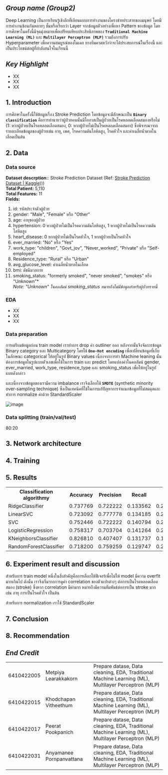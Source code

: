 ## _Group name (Group2)_
Deep Learning เป็นการเรียนรู้เชิงลึกที่เลียนแบบการทำงานของโครงข่ายประสาทของมนุษย์ โดยมีการทำงานซ้อนกันหลายๆ ชั้นหรือเรียกว่า Layer จากข้อมูลตัวอย่างเพื่อหา Pattern ของข้อมูล 
โดยการศึกษาในครั้งนี้มีจุดมุ่งหมายเพื่อเปรียบเทียบประสิทธิภาพของ **`Traditional Machine Learning (ML)`** และ **`Multilayer Perceptron (MLP)`** รวมถึงการปรับ Hyperparameter เพื่อความสมบูรณ์ของโมเดล ทางทีมคาดหวังว่าจะได้ประสบการณ์ในเรื่องนี้ และเป็นประโยชน์ต่อผู้ที่กำลังสนใจในเรียนนี้ 

## _Key Highlight_
- XX
- XX
- XX

## 1. Introduction
การศึกษาในครั้งนี้ใช้ข้อมูลเรื่อง Stroke Prediction โดยข้อมูลจะมีลักษณะเป็น **`Binary classification`** คือการทำนายว่าผู้ป่วยคนนั้นมีโอกาสเป็นผู้ป่วยเป็นโรคหลอดเลือดสมองหรือไม่ (1: หากผู้ป่วยเป็นโรคหลอดเลือดสมอง, 0: หากผู้ป่วยไม่เป็นโรคหลอดเลือดสมอง) ซึ่งพิจารณาจากรายละเอียดข้อมูลของผู้ป่วยเช่น อายุ, เพศ, โรคความดันโลหิตสูง, โรคหัวใจ และค่าเฉลี่ยน้ำตาลในเลือดเป็นต้น

## 2. Data

### Data source
**Dataset descrption:**: Stroke Prediction Dataset (Ref: [Stroke Prediction Dataset | Kaggle](https://www.kaggle.com/datasets/fedesoriano/stroke-prediction-dataset))))<br>
**Total Patient:** 5,110 <br>
**Total Features:** 11 <br>
**Fields:**
1) id: รหัสประจำตัวผู้ป่วย 
2) gender: "Male", "Female" หรือ "Other"  
3) age: อายุของผู้ป่วย  
4) hypertension: 0 หากผู้ป่วยไม่เป็นโรคความดันโลหิตสูง, 1 หากผู้ป่วยไม่เป็นโรคความดันโลหิตสูง  
5) heart_disease: 0 หากผู้ป่วยไม่เป็นโรคหัวใจ, 1 หากผู้ป่วยเป็นโรคหัวใจ
6) ever_married: "No" หรือ "Yes"  
7) work_type: "children", "Govt_jov", "Never_worked", "Private" หรือ "Self-employed"  
8) Residence_type: "Rural" หรือ "Urban"  
9) avg_glucose_level: ค่าเฉลี่ยน้ำตาลในเลือด  
10) bmi: ดัชนีมวลกาย
11) smoking_status: "formerly smoked", "never smoked", "smokes" หรือ "Unknown"*  
*Note: "Unknown" ในคอลัมน์ smoking_status หมายถึงไม่มีข้อมูลสำหรับผู้ป่วยรายนี้* <br>

### EDA
- XX
- XX
- XX

### Data preparation
การเตรียมข้อมูลก่อน train model เราทำการ drop ค่า outliner ออก หลังจากนั้นจึงจัดการข้อมูล Binary category และ Multicategory โดยใช้ **`One-Hot encoding`** เพื่อเปลี่ยนข้อมูลที่เก็บในลักษณะ categorical ให้อยู่ในรูป Binary values เนื่องจากการทำ Machine leaning นั้น ต้องการข้อมูลในรูปแบบตัวเลขเพื่อใช้ในการ train และ predict โดยแปลงค่าในคอลัมน์ gender, ever_married, work_type, residence_type และ smoking_status เพื่อให้อยู่ในรูปแบบดังกล่าว <br>

และเนื่องจากข้อมูลของเรามีความ imbalance เราจึงเลือกใช้ **`SMOTE`** (synthetic minority over-sampling technique) ซึ่งเป็นเทคนิคที่ใช้ในการแก้ปัญหาการจำแนกข้อมูลที่ไม่สมดุลและทำการ normalize ค่าด้วย StandardScaler

![image](https://user-images.githubusercontent.com/101736826/187707794-38780d34-8cc0-4fd0-95de-48e3eda8c46f.png)

### Data splitting (train/val/test) 
80:20

## 3. Network architecture

## 4. Training

## 5. Results
<table>
  <tr>
    <th>Classification algorithmy</th>
    <th>Accuracy</th>
    <th>Precision</th>
    <th>Recall</th>
    <th>F1</th>
  </tr>
  <tr>
    <td>RidgeClassifier</td>
    <td>0.737769</td>
    <td>0.722222</td>
    <td>0.133562</td>
    <td>0.225434</td>
  </tr>
  <tr>
    <td>LinearSVC</td>
    <td>0.723092</td>
    <td>0.777778</td>
    <td>0.134185</td>
    <td>0.228883</td>
  </tr>
  <tr>
    <td>SVC</td>
    <td>0.752446</td>
    <td>0.722222</td>
    <td>0.140794</td>
    <td>0.235650</td>
  </tr>
  <tr>
    <td>LogisticRegression</td>
    <td>0.758317</td>
    <td>0.703704</td>
    <td>0.141264</td>
    <td>0.235294</td>
  </tr>
  <tr>
    <td>KNeighborsClassifier</td>
    <td>0.826810</td>
    <td>0.407407</td>
    <td>0.131737</td>
    <td>0.199095</td>
  </tr>
  <tr>
    <td>RandomForestClassifier</td>
    <td>0.718200</td>
    <td>0.759259</td>
    <td>0.129747</td>
    <td>0.221622</td>
  </tr>
</table>


## 6. Experiment result and discussion
สำหรับการ train model หนึ่งในสิ่งสำคัญคือการเลือกใช้ฟีเจอร์เพื่อไม่ให้ model มีความ overfit มากเกินไป ดังนั้น เราจึงเริ่มจากการดูค่า correlation ของตัวแปรต่างๆ ต่อการเป็นโรคหลอดเลือดสมอง (stroke) ซึ่งหาก correlation มีค่ามาก หมายถึงมีความสัมพันธ์ต่อการเป็น stroke มาก เช่น อายุ การเป็นโรคหัวใจ เป็นต้น <br>

สำหรับการ normalization เราใช้ StandardScaler


## 7. Conclusion

## 8. Recommendation

## _End Credit_
<table>
  <tr>
    <td>6410422005</td>
    <td>Metpiya Learakkakorn</td>
    <td>Prepare datase, Data cleaning, EDA, Traditional Machine Learning (ML), Multilayer Perceptron (MLP)</td>
  </tr>
  <tr>
    <td>6410422015</td>
    <td>Khodchapan Vitheethum</td>
    <td>Prepare datase, Data cleaning, EDA, Traditional Machine Learning (ML), Multilayer Perceptron (MLP)</td>
  </tr>
  <tr>
    <td>6410422017</td>
    <td>Peerat Pookpanich</td>
    <td>Prepare datase, Data cleaning, EDA, Traditional Machine Learning (ML), Multilayer Perceptron (MLP)</td>
  </tr>
  <tr>
    <td>6410422031</td>
    <td>Anyamanee Pornpanvattana</td>
    <td>Prepare datase, Data cleaning, EDA, Traditional Machine Learning (ML), Multilayer Perceptron (MLP)</td>
  </tr>
</table>
